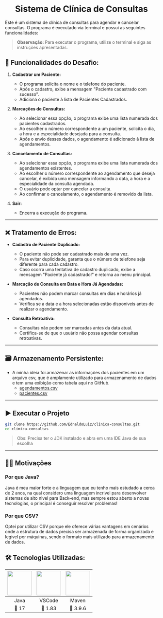 <div align=center>

# Sistema de Clínica de Consultas

</div>

Este é um sistema de clínica de consultas para agendar e cancelar consultas. O programa é executado via terminal e possui as seguintes funcionalidades:
> **Observação:** Para executar o programa, utilize o terminal e siga as instruções apresentadas.
## 📝 Funcionalidades do Desafio:

1. **Cadastrar um Paciente:**
   - O programa solicita o nome e o telefone do paciente.
   - Após o cadastro, exibe a mensagem "Paciente cadastrado com sucesso".
   - Adiciona o paciente à lista de Pacientes Cadastrados.

2. **Marcações de Consultas:**
   - Ao selecionar essa opção, o programa exibe uma lista numerada dos pacientes cadastrados.
   - Ao escolher o número correspondente a um paciente, solicita o dia, a hora e a especialidade desejada para a consulta.
   - Após o envio desses dados, o agendamento é adicionado à lista de agendamentos.

3. **Cancelamento de Consultas:**
   - Ao selecionar essa opção, o programa exibe uma lista numerada dos agendamentos existentes.
   - Ao escolher o número correspondente ao agendamento que deseja cancelar, é exibida uma mensagem informando a data, a hora e a especialidade da consulta agendada.
   - O usuário pode optar por cancelar a consulta.
   - Ao confirmar o cancelamento, o agendamento é removido da lista.

4. **Sair:**
   - Encerra a execução do programa.

---

## ❌ Tratamento de Erros:

- **Cadastro de Paciente Duplicado:**
  - O paciente não pode ser cadastrado mais de uma vez.
  - Para evitar duplicidade, garanta que o número de telefone seja diferente para cada cadastro.
  - Caso ocorra uma tentativa de cadastro duplicado, exibe a mensagem "Paciente já cadastrado!" e retorna ao menu principal.

- **Marcação de Consulta em Data e Hora Já Agendadas:**
  - Pacientes não podem marcar consultas em dias e horários já agendados.
  - Verifica se a data e a hora selecionadas estão disponíveis antes de realizar o agendamento.

- **Consulta Retroativa:**
  - Consultas não podem ser marcadas antes da data atual.
  - Certifica-se de que o usuário não possa agendar consultas retroativas.

---

## 🗃️ Armazenamento Persistente:

- A minha ideia foi armazenar as informações dos pacientes em um arquivo csv, que é amplamente utilizado para armazenamento de dados e tem uma exibição como tabela aqui no GitHub.
  - [agendamentos.csv](https://github.com/EdnaldoLuiz/clinica-consultas/blob/main/agendamentos.csv)
  - [pacientes.csv](https://github.com/EdnaldoLuiz/clinica-consultas/blob/main/pacientes.csv)

---

## ▶️ Executar o Projeto

```bash
git clone https://github.com/EdnaldoLuiz/clinica-consultas.git
cd clinica-consultas
```
> Obs: Precisa ter o JDK instalado e abra em uma IDE Java de sua escolha

---

## 👨‍💻 Motivações

### Por que Java?

Java é meu maior forte e a linguagem que eu tenho mais estudado a cerca de 2 anos, 
na qual considero uma linguagem incrivel para desenvolver sistemas de alto nivel para Back-end,
mas sempre estou aberto a novas tecnologias, o principal é conseguir resolver problemas!

### Por que CSV?

Optei por utilizar CSV porque ele oferece várias vantagens em cenários onde a estrutura de dados precisa ser armazenada de forma organizada e legível por máquinas, sendo o formato mais utilizado para armazenamento de dados.

## 🛠️ Tecnologias Utilizadas:

<table align="center" width=1000px>
    <thead>
        <tr>
            <th><img src="https://skillicons.dev/icons?i=java" width=80px height=80px/></th>
            <th><img src="https://skillicons.dev/icons?i=vscode" width=80px height=80px/></th>
          <th><img src="https://skillicons.dev/icons?i=maven" width=80px height=80px/></th>
        </tr>
    </thead>
    <tbody align="center">
        <tr>
            <td>Java</td>
            <td>VSCode</td>
            <td>Maven</td>
        </tr>
        <tr>
            <td>🔖 17</td>
            <td>🔖 1.83</td>
            <td>🔖 3.9.6</td>
        </tr>
    </tbody>
</table>
